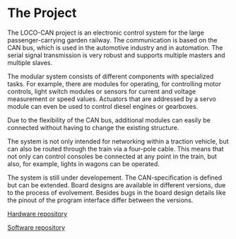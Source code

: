 # The Project

The LOCO-CAN project is an electronic control system for the large passenger-carrying garden railway. The communication is based on the CAN bus, which is used in the automotive industry and in automation. The serial signal transmission is very robust and supports multiple masters and multiple slaves.

The modular system consists of different components with specialized tasks. For example, there are modules for operating, for controlling motor controls, light switch modules or sensors for current and voltage measurement or speed values. Actuators that are addressed by a servo module can even be used to control diesel engines or gearboxes.

Due to the flexibility of the CAN bus, additional modules can easily be connected without having to change the existing structure.

The system is not only intended for networking within a traction vehicle, but can also be routed through the train via a four-pole cable. This means that not only can control consoles be connected at any point in the train, but also, for example, lights in wagons can be operated.

The system is still under developement. The CAN-specification is defined but can be extended. Board designs are available in different versions, due to the process of evolvement. Besides bugs in the board design details like the pinout of the program interface differ between the versions.

[Hardware repository](https://github.com/nibble-arts/LOCO-CAN)

[Software repository](https://github.com/nibble-arts/LOCO-CAN_Software)
